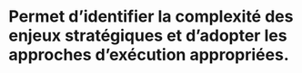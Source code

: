 # Permet d’identifier la complexité des enjeux stratégiques et d’adopter les approches d’exécution appropriées.
